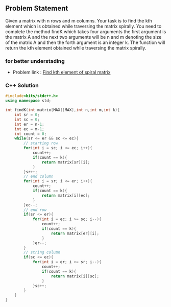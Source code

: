 ## Problem Statement

Given a matrix with n rows and m columns. Your task is to find the kth element which is obtained while traversing the matrix spirally. You need to complete the method findK which takes four arguments the first argument is the matrix A and the next two arguments will be n and m denoting the size of the matrix A and then the forth argument is an integer k. The function will return the kth element obtained while traversing the matrix spirally.

### for better understading
- Problem link : [Find kth element of spiral matrix](https://www.geeksforgeeks.org/problems/find-nth-element-of-spiral-matrix/1?page=1&category=Matrix&status=solved&sortBy=submissions)

### C++ Solution

```cpp
#include<bits/stdc++.h>
using namespace std;

int findK(int matrix[MAX][MAX],int n,int m,int k){
    int sr = 0;
    int sc = 0;
    int er = n-1;
    int ec = m-1;
    int count = 0;
    while(sr <= er && sc <= ec){
        // starting row
        for(int i = sc; i <= ec; i++){
            count++;
            if(count == k){
                return matrix[sr][i];
            }
        }sr++;
        // end column
        for(int i = sr; i <= er; i++){
            count++;
            if(count == k){
                return matrix[i][ec];
            }
        }ec--;
        // end row
        if(sr <= er){
            for(int i = ec; i >= sc; i--){
                count++;
                if(count == k){
                    return matrix[er][i];
                }
            }er--;
        }
        // string column
        if(sc <= ec){
            for(int i = er; i >= sr; i--){
                count++;
                if(count == k){
                    return matrix[i][sc];
                }
            }sc++;
        }
    }
}
```